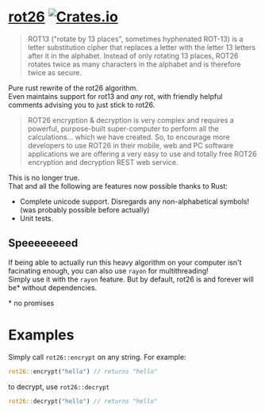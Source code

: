# [rot26](http://rot26.org/) [![Crates.io](https://img.shields.io/crates/v/rot26.svg)]()

> ROT13 ("rotate by 13 places", sometimes hyphenated ROT-13) is a letter substitution cipher that replaces a letter with the letter 13 letters after it in the alphabet.
> Instead of only rotating 13 places, ROT26 rotates twice as many characters in the alphabet and is therefore twice as secure.

Pure rust rewrite of the rot26 algorithm.  
Even maintains support for rot13 and *any* rot, with friendly helpful comments advising you to just stick to rot26.

> ROT26 encryption & decryption is very complex and requires a powerful, purpose-built super-computer to perform all the calculations... which we have created.
> So, to encourage more developers to use ROT26 in their mobile, web and PC software applications we are offering a very easy to use and totally free ROT26 encryption and decryption REST web service.

This is no longer true.  
That and all the following are features now possible thanks to Rust:

 - Complete unicode support. Disregards any non-alphabetical symbols! (was probably possible before actually)
 - Unit tests.

## Speeeeeeeed

If being able to actually run this heavy algorithm on your computer isn't facinating enough,
you can also use `rayon` for multithreading!  
Simply use it with the `rayon` feature. But by default, rot26 is and forever will be\* without dependencies.

\* no promises

# Examples

Simply call `rot26::encrypt` on any string. For example:

```Rust
rot26::encrypt("hello") // returns "hello"
```

to decrypt, use `rot26::decrypt`

```Rust
rot26::decrypt("hello") // returns "hello"
```
